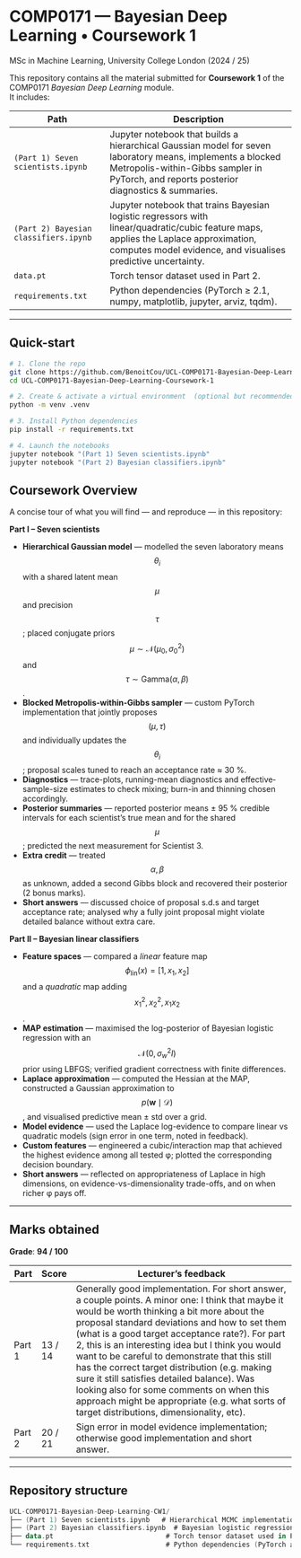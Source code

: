 # COMP0171 — Bayesian Deep Learning • Coursework 1  
MSc in Machine Learning, University College London (2024 / 25)

This repository contains all the material submitted for **Coursework 1** of the COMP0171 *Bayesian Deep Learning* module.  
It includes:

| Path                                           | Description                                                                                                                                                                                                                            |
| ---------------------------------------------- | -------------------------------------------------------------------------------------------------------------------------------------------------------------------------------------------------------------------------------------- |
| `(Part 1) Seven scientists.ipynb`              | Jupyter notebook that builds a hierarchical Gaussian model for seven laboratory means, implements a blocked Metropolis-within-Gibbs sampler in PyTorch, and reports posterior diagnostics & summaries.                                |
| `(Part 2) Bayesian classifiers.ipynb`          | Jupyter notebook that trains Bayesian logistic regressors with linear/quadratic/cubic feature maps, applies the Laplace approximation, computes model evidence, and visualises predictive uncertainty.                               |
| `data.pt`                                      | Torch tensor dataset used in Part 2.                                                                                                                                                                                                  |
| `requirements.txt`                             | Python dependencies (PyTorch ≥ 2.1, numpy, matplotlib, jupyter, arviz, tqdm).                                                                                                                                                          |

---

## Quick-start

```bash
# 1. Clone the repo
git clone https://github.com/BenoitCou/UCL-COMP0171-Bayesian-Deep-Learning-Coursework-1
cd UCL-COMP0171-Bayesian-Deep-Learning-Coursework-1

# 2. Create & activate a virtual environment  (optional but recommended)
python -m venv .venv

# 3. Install Python dependencies
pip install -r requirements.txt

# 4. Launch the notebooks
jupyter notebook "(Part 1) Seven scientists.ipynb"
jupyter notebook "(Part 2) Bayesian classifiers.ipynb"
```

## Coursework Overview  

A concise tour of what you will find — and reproduce — in this repository:

**Part I – Seven scientists**

- **Hierarchical Gaussian model** — modelled the seven laboratory means $$\theta_i$$ with a shared latent mean $$\mu$$ and precision $$\tau$$; placed conjugate priors $$ \mu \sim \mathcal N(\mu_0,\sigma_0^2)$$ and $$\tau \sim \text{Gamma}(\alpha,\beta)$$.  
- **Blocked Metropolis-within-Gibbs sampler** — custom PyTorch implementation that jointly proposes $$(\mu,\tau)$$ and individually updates the $$\theta_i$$; proposal scales tuned to reach an acceptance rate ≈ 30 %.  
- **Diagnostics** — trace-plots, running-mean diagnostics and effective‐sample-size estimates to check mixing; burn-in and thinning chosen accordingly.  
- **Posterior summaries** — reported posterior means ± 95 % credible intervals for each scientist’s true mean and for the shared $$\mu$$; predicted the next measurement for Scientist 3.  
- **Extra credit** — treated $$\alpha,\beta$$ as unknown, added a second Gibbs block and recovered their posterior (2 bonus marks).  
- **Short answers** — discussed choice of proposal s.d.s and target acceptance rate; analysed why a fully joint proposal might violate detailed balance without extra care.  

**Part II – Bayesian linear classifiers**

- **Feature spaces** — compared a *linear* feature map $$\phi_\text{lin}(x)=[1,x_1,x_2]$$ and a *quadratic* map adding $$x_1^2,x_2^2,x_1x_2$$.  
- **MAP estimation** — maximised the log-posterior of Bayesian logistic regression with an $$ \mathcal N(0,\sigma_w^2I)$$ prior using LBFGS; verified gradient correctness with finite differences.  
- **Laplace approximation** — computed the Hessian at the MAP, constructed a Gaussian approximation to $$p(\mathbf w\mid\mathcal D)$$, and visualised predictive mean ± std over a grid.  
- **Model evidence** — used the Laplace log-evidence to compare linear vs quadratic models (sign error in one term, noted in feedback).  
- **Custom features** — engineered a cubic/interaction map that achieved the highest evidence among all tested φ; plotted the corresponding decision boundary.  
- **Short answers** — reflected on appropriateness of Laplace in high dimensions, on evidence-vs-dimensionality trade-offs, and on when richer φ pays off.  

---

## Marks obtained  

**Grade**: **94 / 100**

| Part | Score | Lecturer’s feedback |
| ---- | ----- | ------------------------------ |
| Part 1 | 13 / 14 | Generally good implementation. For short answer, a couple points. A minor one: I think that maybe it would be worth thinking a bit more about the proposal standard deviations and how to set them (what is a good target acceptance rate?). For part 2, this is an interesting idea but I think you would want to be careful to demonstrate that this still has the correct target distribution (e.g. making sure it still satisfies detailed balance). Was looking also for some comments on when this approach might be appropriate (e.g. what sorts of target distributions, dimensionality, etc). |
| Part 2 | 20 / 21 | Sign error in model evidence implementation; otherwise good implementation and short answer. |

---

## Repository structure  

```kotlin
UCL-COMP0171-Bayesian-Deep-Learning-CW1/
├── (Part 1) Seven scientists.ipynb   # Hierarchical MCMC implementation & analysis
├── (Part 2) Bayesian classifiers.ipynb  # Bayesian logistic regression, Laplace, evidence
├── data.pt                            # Torch tensor dataset used in Part 2
└── requirements.txt                   # Python dependencies (PyTorch ≥ 2.1, numpy, matplotlib)

